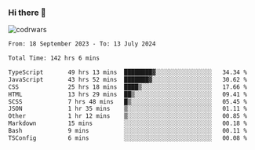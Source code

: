 ### Hi there 👋


![codrwars](https://www.codewars.com/users/rsschool_c9af20f58c35c696/badges/micro) 

<!--START_SECTION:waka-->

```txt
From: 18 September 2023 - To: 13 July 2024

Total Time: 142 hrs 6 mins

TypeScript       49 hrs 13 mins  ████████▓░░░░░░░░░░░░░░░░   34.34 %
JavaScript       43 hrs 52 mins  ███████▓░░░░░░░░░░░░░░░░░   30.62 %
CSS              25 hrs 18 mins  ████▒░░░░░░░░░░░░░░░░░░░░   17.66 %
HTML             13 hrs 29 mins  ██▒░░░░░░░░░░░░░░░░░░░░░░   09.41 %
SCSS             7 hrs 48 mins   █▒░░░░░░░░░░░░░░░░░░░░░░░   05.45 %
JSON             1 hr 35 mins    ▒░░░░░░░░░░░░░░░░░░░░░░░░   01.11 %
Other            1 hr 12 mins    ▒░░░░░░░░░░░░░░░░░░░░░░░░   00.85 %
Markdown         15 mins         ░░░░░░░░░░░░░░░░░░░░░░░░░   00.18 %
Bash             9 mins          ░░░░░░░░░░░░░░░░░░░░░░░░░   00.11 %
TSConfig         6 mins          ░░░░░░░░░░░░░░░░░░░░░░░░░   00.08 %
```

<!--END_SECTION:waka-->
